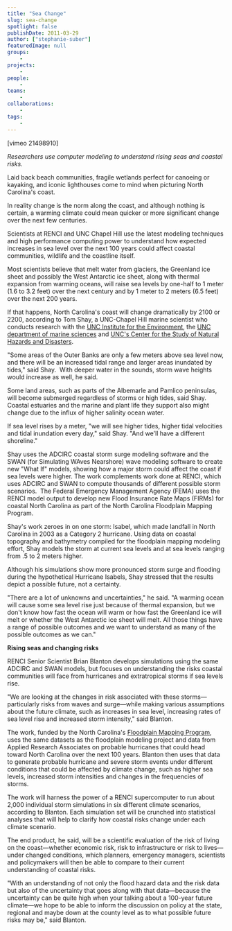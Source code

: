 ```yaml
---
title: "Sea Change"
slug: sea-change
spotlight: false
publishDate: 2011-03-29
author: ["stephanie-suber"]
featuredImage: null
groups:
    - 
projects:
    - 
people:
    - 
teams: 
    - 
collaborations:
    - 
tags:
    -
---
```


<p>[vimeo 21498910]</p>

<p><em>Researchers use computer modeling to understand rising seas and coastal risks. </em></p>

<p>Laid back beach communities, fragile wetlands perfect for canoeing or kayaking, and iconic lighthouses come to mind when picturing North Carolina's coast. </p>

<p>In reality change is the norm along the coast, and although nothing is certain, a warming climate could mean quicker or more significant change over the next few centuries.</p>

<p>Scientists at RENCI and UNC Chapel Hill use the latest modeling techniques and high performance computing power to understand how expected increases in sea level over the next 100 years could affect coastal communities, wildlife and the coastline itself.</p>

<p>Most scientists believe that melt water from glaciers, the Greenland ice sheet and possibly the West Antarctic ice sheet, along with thermal expansion from warming oceans, will raise sea levels by one-half to 1 meter (1.6 to 3.2 feet) over the next century and by 1 meter to 2 meters (6.5 feet) over the next 200 years.</p>

<p>If that happens, North Carolina's coast will change dramatically by 2100 or 2200, according to Tom Shay, a UNC-Chapel Hill marine scientist who conducts research with the <a href="http://www.ie.unc.edu/" target="_blank">UNC Institute for the Environment</a>, the <a href="http://marine.unc.edu/" target="_blank">UNC department of marine sciences</a> and <a href="http://hazardscenter.unc.edu/" target="_blank">UNC's Center for the Study of Natural Hazards and Disasters</a>.</p>

<p>"Some areas of the Outer Banks are only a few meters above sea level now, and there will be an increased tidal range and larger areas inundated by tides," said Shay.  With deeper water in the sounds, storm wave heights would increase as well, he said.</p>

<p>Some land areas, such as parts of the Albemarle and Pamlico peninsulas, will become submerged regardless of storms or high tides, said Shay.  Coastal estuaries and the marine and plant life they support also might change due to the influx of higher salinity ocean water.</p>

<p>If sea level rises by a meter, "we will see higher tides, higher tidal velocities and tidal inundation every day," said Shay. "And we'll have a different shoreline."</p>

<p>Shay uses the ADCIRC coastal storm surge modeling software and the SWAN (for Simulating WAves Nearshore) wave modeling software to create new "What If" models, showing how a major storm could affect the coast if sea levels were higher. The work complements work done at RENCI, which uses ADCIRC and SWAN to compute thousands of different possible storm scenarios.  The Federal Emergency Management Agency (FEMA) uses the RENCI model output to develop new Flood Insurance Rate Maps (FIRMs) for coastal North Carolina as part of the North Carolina Floodplain Mapping Program.</p>

<p>Shay's work zeroes in on one storm: Isabel, which made landfall in North Carolina in 2003 as a Category 2 hurricane. Using data on coastal topography and bathymetry compiled for the floodplain mapping modeling effort, Shay models the storm at current sea levels and at sea levels ranging from .5 to 2 meters higher.</p>

<p>Although his simulations show more pronounced storm surge and flooding during the hypothetical Hurricane Isabels, Shay stressed that the results depict a possible future, not a certainty.</p>

<p>"There are a lot of unknowns and uncertainties," he said. "A warming ocean will cause some sea level rise just because of thermal expansion, but we don't know how fast the ocean will warm or how fast the Greenland ice will melt or whether the West Antarctic ice sheet will melt. All those things have a range of possible outcomes and we want to understand as many of the possible outcomes as we can."</p>

<p><strong class="head2">Rising seas and changing risks</strong></p>

<p>RENCI Senior Scientist Brian Blanton develops simulations using the same ADCIRC and SWAN models, but focuses on understanding the risks coastal communities will face from hurricanes and extratropical storms if sea levels rise.</p>

<p>"We are looking at the changes in risk associated with these storms—particularly risks from waves and surge—while making various assumptions about the future climate, such as increases in sea level, increasing rates of sea level rise and increased storm intensity," said Blanton.</p>

<p>The work, funded by the North Carolina's <a href="http://www.ncfloodmaps.com/" target="_blank">Floodplain Mapping Program</a>, uses the same datasets as the floodplain modeling project and data from Applied Research Associates on probable hurricanes that could head toward North Carolina over the next 100 years. Blanton then uses that data to generate probable hurricane and severe storm events under different conditions that could be affected by climate change, such as higher sea levels, increased storm intensities and changes in the frequencies of storms.</p>

<p>The work will harness the power of a RENCI supercomputer to run about 2,000 individual storm simulations in six different climate scenarios, according to Blanton. Each simulation set will be crunched into statistical analyses that will help to clarify how coastal risks change under each climate scenario.</p>

<p>The end product, he said, will be a scientific evaluation of the risk of living on the coast—whether economic risk, risk to infrastructure or risk to lives—under changed conditions, which planners, emergency managers, scientists and policymakers will then be able to compare to their current understanding of coastal risks.</p>

<p>"With an understanding of not only the flood hazard data and the risk data but also of the uncertainty that goes along with that data—because the uncertainty can be quite high when your talking about a 100-year future climate—we hope to be able to inform the discussion on policy at the state, regional and maybe down at the county level as to what possible future risks may be," said Blanton.</p>

<!-- old news

["ADCIRC","Brian Blanton","coastal modeling","sea level rise","Tom Shay"]

-->
